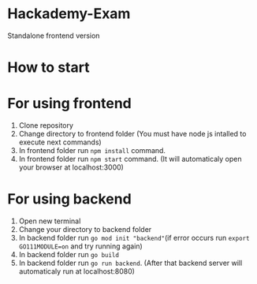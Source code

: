 # Hackademy-Exam

Standalone frontend version

# How to start

# For using frontend

1. Clone repository
2. Change directory to frontend folder
   (You must have node js intalled to execute next commands)
3. In frontend folder run `npm install` command.
4. In frontend folder run `npm start` command. (It will automaticaly open your browser at localhost:3000)

# For using backend

1. Open new terminal
2. Change your directory to backend folder
3. In backend folder run `go mod init "backend"`(if error occurs run `export GO111MODULE=on` and try running again)
4. In backend folder run `go build`
5. In backend folder run `go run backend`. (After that backend server will automaticaly run at localhost:8080)
